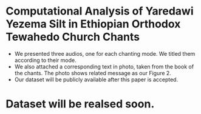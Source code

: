 # Computational Analysis of Yaredawi Yezema Silt in Ethiopian Orthodox Tewahedo Church Chants 

* We presented three audios, one for each chanting mode. We titled them according to their mode. 
* We also attached a corresponding text in photo, taken from the book of the chants. The photo shows related message as our Figure 2.
* Our dataset will be publicly available after this paper is accepted.

# Dataset will be realsed soon.
